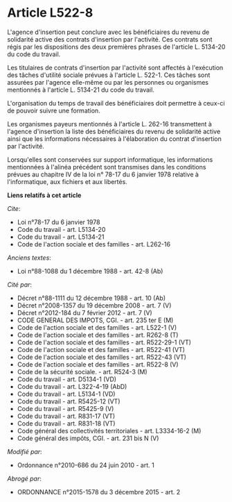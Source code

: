 # Article L522-8

L'agence d'insertion peut conclure avec les bénéficiaires du revenu de solidarité active des contrats d'insertion par
l'activité. Ces contrats sont régis par les dispositions des deux premières phrases de l'article L. 5134-20 du code du
travail. 

Les titulaires de contrats d'insertion par l'activité sont affectés à l'exécution des tâches d'utilité sociale prévues à
l'article L. 522-1. Ces tâches sont assurées par l'agence elle-même ou par les personnes ou organismes mentionnés à l'article
L. 5134-21 du code du travail.

L'organisation du temps de travail des bénéficiaires doit permettre à ceux-ci de pouvoir suivre une formation. 

Les organismes payeurs mentionnés à l'article L. 262-16 transmettent à l'agence d'insertion la liste des bénéficiaires du
revenu de solidarité active ainsi que les informations nécessaires à l'élaboration du contrat d'insertion par l'activité. 

Lorsqu'elles sont conservées sur support informatique, les informations mentionnées à l'alinéa précédent sont transmises dans
les conditions prévues au chapitre IV de la loi n° 78-17 du 6 janvier 1978 relative à l'informatique, aux fichiers et aux
libertés.

**Liens relatifs à cet article**

_Cite_:

  - Loi n°78-17 du 6 janvier 1978
  - Code du travail - art. L5134-20
  - Code du travail - art. L5134-21
  - Code de l'action sociale et des familles - art. L262-16

_Anciens textes_:

  - Loi n°88-1088 du 1 décembre 1988 - art. 42-8 (Ab)

_Cité par_:

  - Décret n°88-1111 du 12 décembre 1988 - art. 10 (Ab)
  - Décret n°2008-1357 du 19 décembre 2008 - art. 7 (V)
  - Décret n°2012-184 du 7 février 2012 - art. 7 (V)
  - CODE GENERAL DES IMPOTS, CGI. - art. 235 ter E (M)
  - Code de l'action sociale et des familles - art. L522-1 (V)
  - Code de l'action sociale et des familles - art. R262-8 (T)
  - Code de l'action sociale et des familles - art. R522-29-1 (VT)
  - Code de l'action sociale et des familles - art. R522-41 (VT)
  - Code de l'action sociale et des familles - art. R522-43 (VT)
  - Code de l'action sociale et des familles - art. R522-8 (V)
  - Code de la sécurité sociale. - art. R524-3 (M)
  - Code du travail - art. D5134-1 (VD)
  - Code du travail - art. L322-4-19 (AbD)
  - Code du travail - art. L5134-1 (VD)
  - Code du travail - art. R5425-12 (VT)
  - Code du travail - art. R5425-9 (V)
  - Code du travail - art. R831-17 (VT)
  - Code du travail - art. R831-18 (VT)
  - Code général des collectivités territoriales - art. L3334-16-2 (M)
  - Code général des impôts, CGI. - art. 231 bis N (V)

_Modifié par_:

  - Ordonnance n°2010-686 du 24 juin 2010 - art. 1

_Abrogé par_:

  - ORDONNANCE n°2015-1578 du 3 décembre 2015 - art. 2
